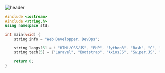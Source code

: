 ![header](https://capsule-render.vercel.app/api?type=waving&color=auto&height=220&section=header&text=Brunk&fontSize=60&animation=fadeIn&fontAlignY=38&desc=Web%20Development%20%2F%20Dev%20Ops&descAlignY=51&descAlign=62)

```cpp
#include <iostream>
#include <string.h>
using namespace std;

int main(void) {
    string info = "Web Developper, DevOps";

    string langs[6] = { "HTML/CSS/JS", "PHP", "Python3", "Bash", "C", "MySQL" };
    string tech[5] = {"Laravel", "Bootstrap", "AxiosJS", "Swiper.JS", "AOS"};

    return 0;
}
``` 

